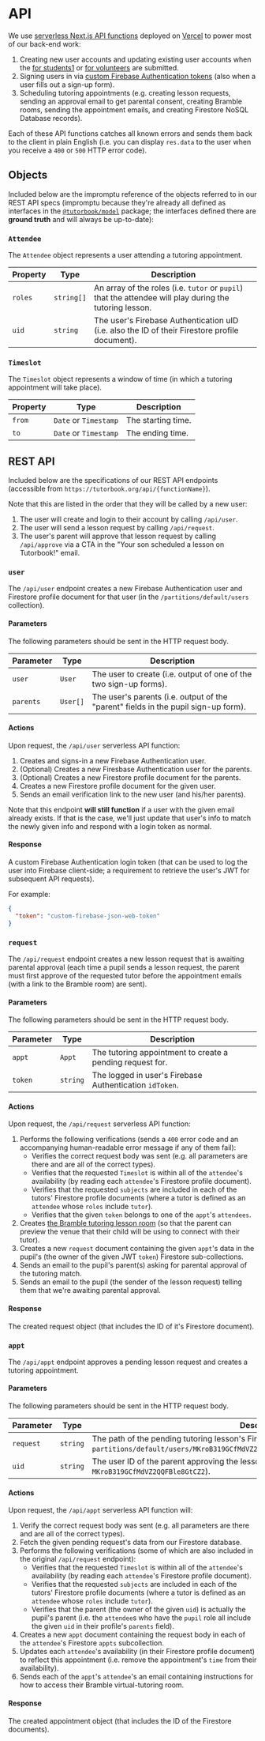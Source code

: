 # API

We use [serverless Next.js API
functions](https://nextjs.org/docs/api-routes/introduction) deployed on
[Vercel](https://vercel.com) to power most of our back-end work:

1. Creating new user accounts and updating existing user accounts when the
   [for students1](https://tutorbook.org/pupils) or [for
   volunteers](https://tutorbook.org/tutors) are submitted.
2. Signing users in via [custom Firebase Authentication
   tokens](https://firebase.google.com/docs/auth/admin/create-custom-tokens)
   (also when a user fills out a sign-up form).
3. Scheduling tutoring appointments (e.g. creating lesson requests, sending an
   approval email to get parental consent, creating Bramble rooms, sending the
   appointment emails, and creating Firestore NoSQL Database records).

Each of these API functions catches all known errors and sends them back to the
client in plain English (i.e. you can display `res.data` to the user when you
receive a `400` or `500` HTTP error code).

## Objects

Included below are the impromptu reference of the objects referred to in our
REST API specs (impromptu because they're already all defined as interfaces in
the [`@tutorbook/model`](https://github.com/tutorbookapp/covid-tutoring/tree/master/src/model/lib/)
package; the interfaces defined there are **ground truth** and will always be
up-to-date):

### `Attendee`

The `Attendee` object represents a user attending a tutoring appointment.

| Property | Type       | Description                                                                                             |
| -------- | ---------- | ------------------------------------------------------------------------------------------------------- |
| `roles`  | `string[]` | An array of the roles (i.e. `tutor` or `pupil`) that the attendee will play during the tutoring lesson. |
| `uid`    | `string`   | The user's Firebase Authentication uID (i.e. also the ID of their Firestore profile document).          |

### `Timeslot`

The `Timeslot` object represents a window of time (in which a tutoring
appointment will take place).

| Property | Type                  | Description        |
| -------- | --------------------- | ------------------ |
| `from`   | `Date` or `Timestamp` | The starting time. |
| `to`     | `Date` or `Timestamp` | The ending time.   |

## REST API

Included below are the specifications of our REST API endpoints (accessible from
`https://tutorbook.org/api/{functionName}`).

Note that this are listed in the order that they will be called by a new user:

1. The user will create and login to their account by calling `/api/user`.
2. The user will send a lesson request by calling `/api/request`.
3. The user's parent will approve that lesson request by calling `/api/approve`
   via a CTA in the "Your son scheduled a lesson on Tutorbook!" email.

### `user`

The `/api/user` endpoint creates a new Firebase Authentication user and
Firestore profile document for that user (in the `/partitions/default/users`
collection).

#### Parameters

The following parameters should be sent in the HTTP request body.

| Parameter | Type     | Description                                                                        |
| --------- | -------- | ---------------------------------------------------------------------------------- |
| `user`    | `User`   | The user to create (i.e. output of one of the two sign-up forms).                  |
| `parents` | `User[]` | The user's parents (i.e. output of the "parent" fields in the pupil sign-up form). |

#### Actions

Upon request, the `/api/user` serverless API function:

1. Creates and signs-in a new Firebase Authentication user.
2. (Optional) Creates a new Firesbase Authentication user for the parents.
3. (Optional) Creates a new Firestore profile document for the parents.
4. Creates a new Firestore profile document for the given user.
5. Sends an email verification link to the new user (and his/her parents).

Note that this endpoint **will still function** if a user with the given email
already exists. If that is the case, we'll just update that user's info to match
the newly given info and respond with a login token as normal.

#### Response

A custom Firebase Authentication login token (that can be used to log the user
into Firebase client-side; a requirement to retrieve the user's JWT for
subsequent API requests).

For example:

```json
{
  "token": "custom-firebase-json-web-token"
}
```

### `request`

The `/api/request` endpoint creates a new lesson request that is awaiting
parental approval (each time a pupil sends a lesson request, the parent must
first approve of the requested tutor before the appointment emails (with a link
to the Bramble room) are sent).

#### Parameters

The following parameters should be sent in the HTTP request body.

| Parameter | Type     | Description                                               |
| --------- | -------- | --------------------------------------------------------- |
| `appt`    | `Appt`   | The tutoring appointment to create a pending request for. |
| `token`   | `string` | The logged in user's Firebase Authentication `idToken`.   |

#### Actions

Upon request, the `/api/request` serverless API function:

1. Performs the following verifications (sends a `400` error code and an
   accompanying human-readable error message if any of them fail):
   - Verifies the correct request body was sent (e.g. all parameters are there
     and are all of the correct types).
   - Verifies that the requested `Timeslot` is within all of the `attendee`'s
     availability (by reading each `attendee`'s Firestore profile document).
   - Verifies that the requested `subjects` are included in each of the tutors'
     Firestore profile documents (where a tutor is defined as an `attendee` whose
     `roles` include `tutor`).
   - Verifies that the given `token` belongs to one of the `appt`'s `attendees`.
2. Creates [the Bramble tutoring lesson room](https://about.bramble.io/api.html)
   (so that the parent can preview the venue that their child will be using to
   connect with their tutor).
3. Creates a new `request` document containing the given `appt`'s data in the
   pupil's (the owner of the given JWT `token`) Firestore sub-collections.
4. Sends an email to the pupil's parent(s) asking for parental approval of the
   tutoring match.
5. Sends an email to the pupil (the sender of the lesson request) telling them
   that we're awaiting parental approval.

#### Response

The created request object (that includes the ID of it's Firestore document).

### `appt`

The `/api/appt` endpoint approves a pending lesson request and creates a
tutoring appointment.

#### Parameters

The following parameters should be sent in the HTTP request body.

| Parameter | Type     | Description                                                                                                                                                           |
| --------- | -------- | --------------------------------------------------------------------------------------------------------------------------------------------------------------------- |
| `request` | `string` | The path of the pending tutoring lesson's Firestore document to approve (e.g. `partitions/default/users/MKroB319GCfMdVZ2QQFBle8GtCZ2/requests/CEt4uGqTtRg17rZamCLC`). |
| `uid`     | `string` | The user ID of the parent approving the lesson request (e.g. `MKroB319GCfMdVZ2QQFBle8GtCZ2`).                                                                         |

#### Actions

Upon request, the `/api/appt` serverless API function will:

1. Verify the correct request body was sent (e.g. all parameters are there and
   are all of the correct types).
2. Fetch the given pending request's data from our Firestore database.
3. Performs the following verifications (some of which are also included in the
   original `/api/request` endpoint):
   - Verifies that the requested `Timeslot` is within all of the `attendee`'s
     availability (by reading each `attendee`'s Firestore profile document).
   - Verifies that the requested `subjects` are included in each of the tutors'
     Firestore profile documents (where a tutor is defined as an `attendee` whose
     `roles` include `tutor`).
   - Verifies that the parent (the owner of the given `uid`) is actually the
     pupil's parent (i.e. the `attendee`s who have the `pupil` role all include
     the given `uid` in their profile's `parents` field).
4. Creates a new `appt` document containing the request body in each of the
   `attendee`'s Firestore `appts` subcollection.
5. Updates each `attendee`'s availability (in their Firestore profile document)
   to reflect this appointment (i.e. remove the appointment's `time` from their
   availability).
6. Sends each of the `appt`'s `attendee`'s an email containing instructions for
   how to access their Bramble virtual-tutoring room.

#### Response

The created appointment object (that includes the ID of the Firestore
documents).
